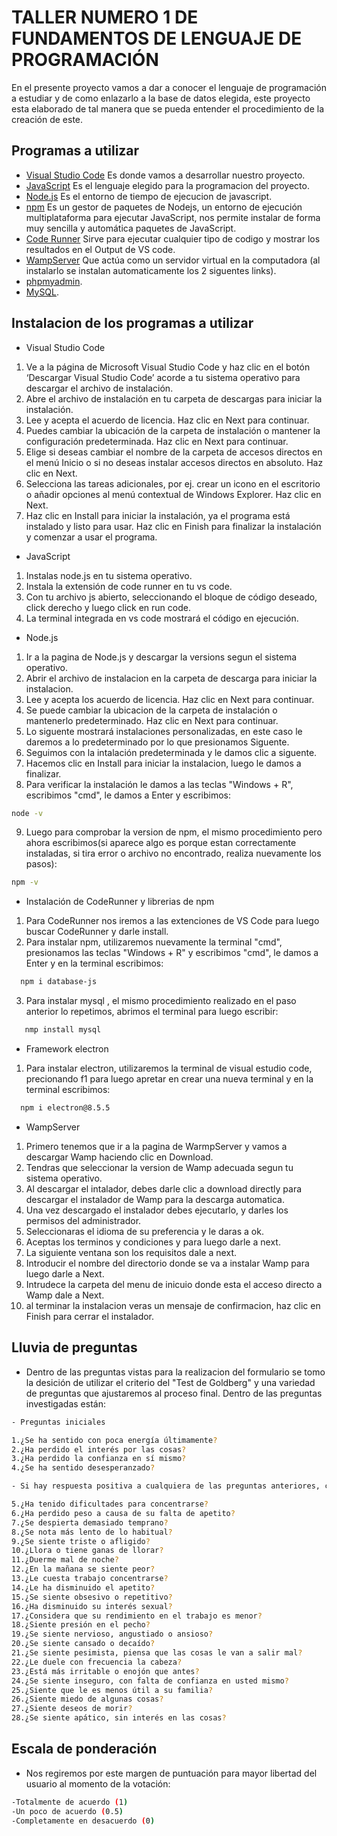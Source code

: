 # TALLER NUMERO 1 DE FUNDAMENTOS DE LENGUAJE DE PROGRAMACIÓN

En el presente proyecto vamos a dar a conocer el lenguaje de programación a estudiar y de como enlazarlo a la base de datos elegida, este proyecto esta  elaborado de tal manera que se pueda entender el procedimiento de la creación de este.

## Programas a utilizar 

 - [Visual Studio Code](https://code.visualstudio.com)
Es donde vamos a desarrollar nuestro  proyecto.
 - [JavaScript](https://www.javascript.com)
Es el lenguaje elegido para la programacion del proyecto.
 - [Node.js](https://nodejs.org/en/)
Es el entorno de tiempo de ejecucion de javascript. 
- [npm](https://www.npmjs.com/package/database-js)
Es un gestor de paquetes de Nodejs, un entorno de ejecución multiplataforma para ejecutar JavaScript, nos permite instalar de forma muy sencilla y automática paquetes de JavaScript.
 - [Code Runner](https://marketplace.visualstudio.com/items?itemName=formulahendry.code-runner)
Sirve para ejecutar cualquier tipo de codigo y mostrar los resultados en el Output de VS code.
 - [WampServer](https://www.wampserver.com/en/)
Que actúa como un servidor virtual en la computadora (al instalarlo se instalan automaticamente los 2 siguentes links).
 - [phpmyadmin](https://www.phpmyadmin.net).
 - [MySQL](https://www.mysql.com).
 
## Instalacion de los programas a utilizar

- Visual Studio Code
1) Ve a la página de Microsoft Visual Studio Code y haz clic en el botón ‘Descargar Visual Studio Code’ acorde a tu sistema operativo para descargar el archivo de instalación.
2) Abre el archivo de instalación en tu carpeta de descargas para iniciar la instalación.
3) Lee y acepta el acuerdo de licencia. Haz clic en Next para continuar.
4) Puedes cambiar la ubicación de la carpeta de instalación o mantener la configuración predeterminada. Haz clic en Next para continuar.
5) Elige si deseas cambiar el nombre de la carpeta de accesos directos en el menú Inicio o si no deseas instalar accesos directos en absoluto. Haz clic en Next.
6) Selecciona las tareas adicionales, por ej. crear un icono en el escritorio o añadir opciones al menú contextual de Windows Explorer. Haz clic en Next.
7) Haz clic en Install para iniciar la instalación, ya el programa está instalado y listo para usar. Haz clic en Finish para finalizar la instalación y comenzar a usar el programa.


- JavaScript
1) Instalas node.js en tu sistema operativo.
2) Instala la extensión de code runner en tu vs code.
3) Con tu archivo js abierto, seleccionando el bloque de código deseado, click derecho y luego click en run code.
4) La terminal integrada en vs code mostrará el código en ejecución.

- Node.js
1) Ir a la pagina de Node.js y descargar la versions segun el sistema operativo.
2) Abrir el archivo de instalacion en la carpeta de descarga para iniciar la instalacion.
3) Lee y acepta los acuerdo de licencia. Haz clic en Next para continuar. 
4) Se puede cambiar la ubicacion de la carpeta de instalación o mantenerlo predeterminado. Haz clic en Next para continuar.
5) Lo siguente mostrará instalaciones personalizadas, en este caso le daremos a lo predeterminado por lo que presionamos Siguente.
6) Seguimos con la intalación predeterminada y le damos clic a siguente.
7) Hacemos clic en Install para iniciar la instalacion, luego le damos a finalizar.
8) Para verificar la instalación le damos a las teclas "Windows + R", escribimos "cmd", le damos a Enter y escribimos: 
```bash
node -v
```
9) Luego para comprobar la version de npm, el mismo procedimiento pero ahora escribimos(si aparece algo es porque estan correctamente instaladas, si tira error o archivo no encontrado, realiza nuevamente los pasos):
```bash
npm -v
```
- Instalación de CodeRunner y librerias de npm 
1) Para CodeRunner nos iremos a las extenciones de VS Code para luego buscar CodeRunner y darle install.
2) Para instalar npm, utilizaremos nuevamente la terminal "cmd", presionamos las teclas "Windows + R" y escribimos "cmd", le damos a Enter y en la terminal escribimos: 
```bash
  npm i database-js 
```
3) Para instalar mysql , el mismo procedimiento realizado en el paso anterior lo repetimos, abrimos el terminal para luego escribir:
```bash
   nmp install mysql 
```
- Framework electron
1) Para instalar electron, utilizaremos la terminal de visual estudio code, precionando f1 para luego apretar en crear una nueva terminal y en la terminal escribimos:
```bash
  npm i electron@8.5.5 
```
- WampServer
1) Primero tenemos que ir a la pagina de WarmpServer y vamos a descargar Wamp haciendo clic en Download.
2) Tendras que seleccionar la version de Wamp adecuada segun tu sistema operativo.
3) Al descargar el intalador, debes darle clic a download directly para descargar el instalador de Wamp para la descarga automatica.
4) Una vez descargado el instalador debes ejecutarlo, y darles los permisos del administrador.
5) Seleccionaras el idioma de su preferencia y le daras a ok.
6) Aceptas los terminos y condiciones y para luego darle a next.
7) La siguiente ventana son los requisitos dale a next.
8) Introducir el nombre del directorio donde se va a instalar Wamp para luego darle a Next.
9) Intrudece la carpeta del menu de inicuio donde esta el acceso directo a Wamp dale a Next.
10) al terminar la instalacion veras un mensaje de confirmacion, haz clic en Finish para cerrar el instalador.

## Lluvia de preguntas

- Dentro de las preguntas vistas para la realizacion del formulario se tomo la desición de utilizar el criterio del "Test de Goldberg" y una variedad de preguntas que ajustaremos al proceso final. Dentro de las preguntas investigadas están:
```bash
- Preguntas iniciales

1.¿Se ha sentido con poca energía últimamente?
2.¿Ha perdido el interés por las cosas?
3.¿Ha perdido la confianza en sí mismo?
4.¿Se ha sentido desesperanzado?

- Si hay respuesta positiva a cualquiera de las preguntas anteriores, continúa:

5.¿Ha tenido dificultades para concentrarse?
6.¿Ha perdido peso a causa de su falta de apetito?
7.¿Se despierta demasiado temprano?
8.¿Se nota más lento de lo habitual?
9.¿Se siente triste o afligido?
10.¿Llora o tiene ganas de llorar?
11.¿Duerme mal de noche?
12.¿En la mañana se siente peor?
13.¿Le cuesta trabajo concentrarse?
14.¿Le ha disminuido el apetito?
15.¿Se siente obsesivo o repetitivo?
16.¿Ha disminuido su interés sexual? 
17.¿Considera que su rendimiento en el trabajo es menor?
18.¿Siente presión en el pecho?
19.¿Se siente nervioso, angustiado o ansioso?
20.¿Se siente cansado o decaído?
21.¿Se siente pesimista, piensa que las cosas le van a salir mal?
22.¿Le duele con frecuencia la cabeza?
23.¿Está más irritable o enojón que antes?
24.¿Se siente inseguro, con falta de confianza en usted mismo?
25.¿Siente que le es menos útil a su familia?
26.¿Siente miedo de algunas cosas?
27.¿Siente deseos de morir?
28.¿Se siente apático, sin interés en las cosas?
```

## Escala de ponderación

- Nos regiremos por este margen de puntuación para mayor libertad del usuario al momento de la votación:
```bash
-Totalmente de acuerdo (1)
-Un poco de acuerdo (0.5)
-Completamente en desacuerdo (0)
```
